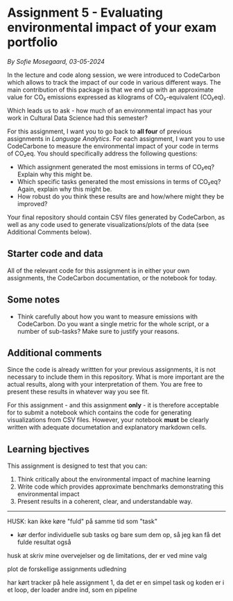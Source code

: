 # Assignment 5 - Evaluating environmental impact of your exam portfolio
*By Sofie Mosegaard, 03-05-2024*

In the lecture and code along session, we were introduced to CodeCarbon which allows to track the impact of our code in various different ways. The main contribution of this package is that we end up with an approximate value for CO₂ emissions expressed as kilograms of CO₂-equivalent (CO₂eq).

Which leads us to ask - how much of an environmental impact has your work in Cultural Data Science had this semester?

For this assignment, I want you to go back to **all four** of previous assignments in *Language Analytics*. For each assignment, I want you to use CodeCarbone to measure the environmental impact of your code in terms of CO₂eq. You should specifically address the following questions:

- Which assignment generated the most emissions in terms of CO₂eq? Explain why this might be.
- Which specific tasks generated the most emissions in terms of CO₂eq? Again, explain why this might be.
- How robust do you think these results are and how/where might they be improved? 

Your final repository should contain CSV files generated by CodeCarbon, as well as any code used to generate visualizations/plots of the data (see Additional Comments below).

## Starter code and data

All of the relevant code for this assignment is in either your own assignments, the CodeCarbon documentation, or the notebook for today.

## Some notes

- Think carefully about how you want to measure emissions with CodeCarbon. Do you want a single metric for the whole script, or a number of sub-tasks? Make sure to justify your reasons.

## Additional comments

Since the code is already writtten for your previous assignments, it is not necessary to include them in this repository. What is more important are the actual results, along with your interpretation of them. You are free to present these results in whatever way you see fit.

For this assignment - and this assignment **only** - it is therefore acceptable for to submit a notebook which contains the code for generating visualizations from CSV files. However, your notebook **must** be clearly written with adequate documetation and explanatory markdown cells.


## Learning bjectives

This assignment is designed to test that you can:

1. Think critically about the environmental impact of machine learning
2. Write code which provides approximate benchmarks demonstrating this environmental impact
3. Present results in a coherent, clear, and understandable way.



----

HUSK: kan ikke køre "fuld" på samme tid som "task"
- kør derfor individuelle sub tasks og bare sum dem op, så jeg kan få det fulde resultat også

husk at skriv mine overvejelser og de limitations, der er ved mine valg

plot de forskellige assignments udledning

har kørt tracker på hele assignment 1, da det er en simpel task og koden er i et loop, der loader andre ind, som en pipeline

